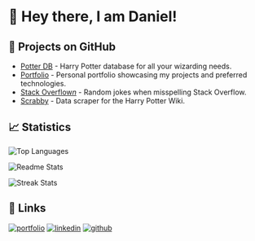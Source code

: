 <!-- 
![Profile Views](https://komarev.com/ghpvc/?username=danielschuster-muc&label=Profile%20Views&style=for-the-badge)
![Followers Count](https://img.shields.io/github/followers/danielschuster-muc?style=for-the-badge)
 -->
# 👋 Hey there, I am Daniel!

## 💼 Projects on GitHub
- [Potter DB](https://github.com/danielschuster-muc/potter-db) - Harry Potter database for all your wizarding needs.
- [Portfolio](https://github.com/danielschuster-muc/portfolio) - Personal portfolio showcasing my projects and preferred technologies.
- [Stack Overflow*n*](https://github.com/danielschuster-muc/stackoverflown) - Random jokes when misspelling Stack Overflow.
- [Scrabby](https://github.com/danielschuster-muc/scrabby) - Data scraper for the Harry Potter Wiki.

## 📈 Statistics

![Top Languages](https://github-readme-stats.vercel.app/api/top-langs?username=danielschuster-muc&show_icons=true&theme=algolia&layout=compact)

![Readme Stats](https://github-readme-stats.vercel.app/api?username=danielschuster-muc&show_icons=true&theme=algolia)

![Streak Stats](https://github-readme-streak-stats.herokuapp.com/?user=danielschuster-muc&show_icons=true&theme=algolia)

## 🔗 Links
[![portfolio](https://img.shields.io/badge/portfolio-000000?style=for-the-badge&logoColor=white&logo=data:image/svg%2bxml;base64,PHN2ZyB4bWxucz0iaHR0cDovL3d3dy53My5vcmcvMjAwMC9zdmciIHZlcnNpb249IjEiIHdpZHRoPSI2MDAiIGhlaWdodD0iNjAwIj48cGF0aCBkPSJNMTI5IDExMWMtNTUgNC05MyA2Ni05MyA3OEwwIDM5OGMtMiA3MCAzNiA5MiA2OSA5MWgxYzc5IDAgODctNTcgMTMwLTEyOGgyMDFjNDMgNzEgNTAgMTI4IDEyOSAxMjhoMWMzMyAxIDcxLTIxIDY5LTkxbC0zNi0yMDljMC0xMi00MC03OC05OC03OGgtMTBjLTYzIDAtOTIgMzUtOTIgNDJIMjM2YzAtNy0yOS00Mi05Mi00MmgtMTV6IiBmaWxsPSIjZmZmIi8+PC9zdmc+)](https://danischu.com)
[![linkedin](https://img.shields.io/badge/linkedin-000000?style=for-the-badge&logo=linkedin&logoColor=white)](https://linkedin.com/in/danielschuster-muc)
[![github](https://img.shields.io/badge/gitHub-000000?style=for-the-badge&logo=github&logoColor=white)](https://github.com/danielschuster-muc)

<!---
danielschuster-muc/danielschuster-muc is a ✨ special ✨ repository because its `README.md` (this file) appears on your GitHub profile.
You can click the Preview link to take a look at your changes.
--->
